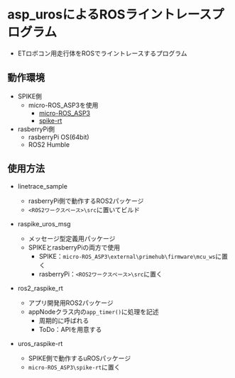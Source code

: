# asp_urosによるROSライントレースプログラム
- ETロボコン用走行体をROSでライントレースするプログラム

## 動作環境
- SPIKE側
    - micro-ROS_ASP3を使用
        - [micro-ROS_ASP3](https://github.com/exshonda/micro-ROS_ASP3)
        - [spike-rt](https://github.com/spike-rt/spike-rt)
- rasberryPi側
    - rasberryPi OS(64bit)
    - ROS2 Humble


## 使用方法
- linetrace_sample
    - rasberryPi側で動作するROS2パッケージ
    - `<ROS2ワークスペース>\src`に置いてビルド

- raspike_uros_msg
    - メッセージ型定義用パッケージ
    - SPIKEとrasberryPiの両方で使用
        - SPIKE：`micro-ROS_ASP3\external\primehub\firmware\mcu_ws`に置く
        - rasberryPi：`<ROS2ワークスペース>\src`に置く

- ros2_raspike_rt
    - アプリ開発用ROS2パッケージ
    - appNodeクラス内の`app_timer()`に処理を記述
        - 周期的に呼ばれる
        - ToDo：APIを用意する

- uros_raspike-rt
    - SPIKE側で動作するuROSパッケージ
    - `micro-ROS_ASP3\spike-rt`に置く